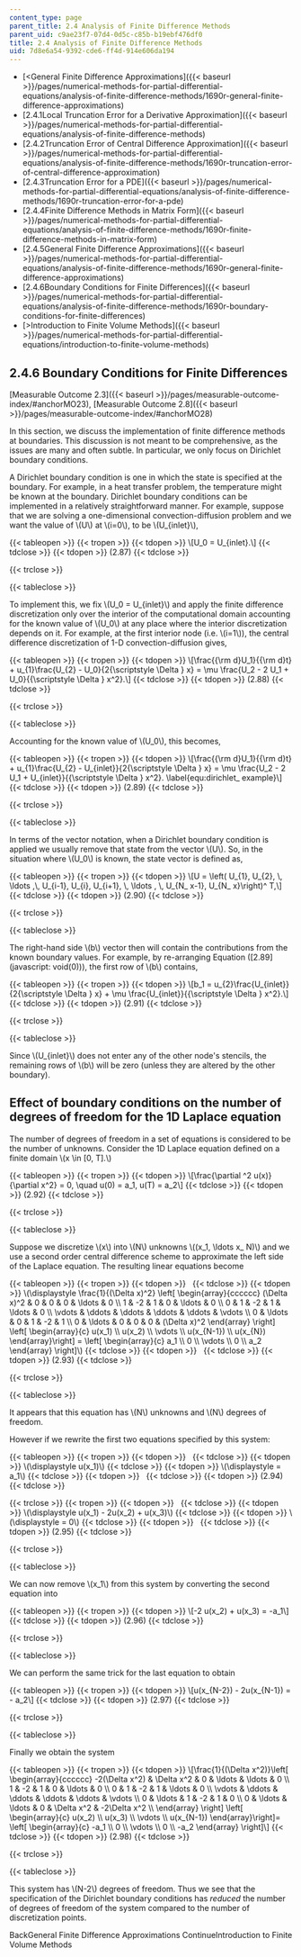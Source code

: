 ```yaml
---
content_type: page
parent_title: 2.4 Analysis of Finite Difference Methods
parent_uid: c9ae23f7-07d4-0d5c-c85b-b19ebf476df0
title: 2.4 Analysis of Finite Difference Methods
uid: 7d8e6a54-9392-cde6-ff4d-914e606da194
---
```


*   [<General Finite Difference Approximations]({{< baseurl >}}/pages/numerical-methods-for-partial-differential-equations/analysis-of-finite-difference-methods/1690r-general-finite-difference-approximations)
*   [2.4.1Local Truncation Error for a Derivative Approximation]({{< baseurl >}}/pages/numerical-methods-for-partial-differential-equations/analysis-of-finite-difference-methods)
*   [2.4.2Truncation Error of Central Difference Approximation]({{< baseurl >}}/pages/numerical-methods-for-partial-differential-equations/analysis-of-finite-difference-methods/1690r-truncation-error-of-central-difference-approximation)
*   [2.4.3Truncation Error for a PDE]({{< baseurl >}}/pages/numerical-methods-for-partial-differential-equations/analysis-of-finite-difference-methods/1690r-truncation-error-for-a-pde)
*   [2.4.4Finite Difference Methods in Matrix Form]({{< baseurl >}}/pages/numerical-methods-for-partial-differential-equations/analysis-of-finite-difference-methods/1690r-finite-difference-methods-in-matrix-form)
*   [2.4.5General Finite Difference Approximations]({{< baseurl >}}/pages/numerical-methods-for-partial-differential-equations/analysis-of-finite-difference-methods/1690r-general-finite-difference-approximations)
*   [2.4.6Boundary Conditions for Finite Differences]({{< baseurl >}}/pages/numerical-methods-for-partial-differential-equations/analysis-of-finite-difference-methods/1690r-boundary-conditions-for-finite-differences)
*   [\>Introduction to Finite Volume Methods]({{< baseurl >}}/pages/numerical-methods-for-partial-differential-equations/introduction-to-finite-volume-methods)

2.4.6 Boundary Conditions for Finite Differences
------------------------------------------------

[Measurable Outcome 2.3]({{< baseurl >}}/pages/measurable-outcome-index/#anchorMO23), [Measurable Outcome 2.8]({{< baseurl >}}/pages/measurable-outcome-index/#anchorMO28)

In this section, we discuss the implementation of finite difference methods at boundaries. This discussion is not meant to be comprehensive, as the issues are many and often subtle. In particular, we only focus on Dirichlet boundary conditions.

A Dirichlet boundary condition is one in which the state is specified at the boundary. For example, in a heat transfer problem, the temperature might be known at the boundary. Dirichlet boundary conditions can be implemented in a relatively straightforward manner. For example, suppose that we are solving a one-dimensional convection-diffusion problem and we want the value of \\(U\\) at \\(i=0\\), to be \\(U\_{inlet}\\),

{{< tableopen >}}
{{< tropen >}}
{{< tdopen >}}
\\\[U\_0 = U\_{inlet}.\\\]
{{< tdclose >}}
{{< tdopen >}}
(2.87)
{{< tdclose >}}

{{< trclose >}}

{{< tableclose >}}

To implement this, we fix \\(U\_0 = U\_{inlet}\\) and apply the finite difference discretization only over the interior of the computational domain accounting for the known value of \\(U\_0\\) at any place where the interior discretization depends on it. For example, at the first interior node (i.e. \\(i=1\\)), the central difference discretization of 1-D convection-diffusion gives,

{{< tableopen >}}
{{< tropen >}}
{{< tdopen >}}
\\\[\\frac{{\\rm d}U\_1}{{\\rm d}t} + u\_{1}\\frac{U\_{2} - U\_0}{2{\\scriptstyle \\Delta } x} = \\mu \\frac{U\_2 - 2 U\_1 + U\_0}{{\\scriptstyle \\Delta } x^2}.\\\]
{{< tdclose >}}
{{< tdopen >}}
(2.88)
{{< tdclose >}}

{{< trclose >}}

{{< tableclose >}}

Accounting for the known value of \\(U\_0\\), this becomes,

{{< tableopen >}}
{{< tropen >}}
{{< tdopen >}}
\\\[\\frac{{\\rm d}U\_1}{{\\rm d}t} + u\_{1}\\frac{U\_{2} - U\_{inlet}}{2{\\scriptstyle \\Delta } x} = \\mu \\frac{U\_2 - 2 U\_1 + U\_{inlet}}{{\\scriptstyle \\Delta } x^2}. \\label{equ:dirichlet\_ example}\\\]
{{< tdclose >}}
{{< tdopen >}}
(2.89)
{{< tdclose >}}

{{< trclose >}}

{{< tableclose >}}

In terms of the vector notation, when a Dirichlet boundary condition is applied we usually remove that state from the vector \\(U\\). So, in the situation where \\(U\_0\\) is known, the state vector is defined as,

{{< tableopen >}}
{{< tropen >}}
{{< tdopen >}}
\\\[U = \\left( U\_{1}, U\_{2}, \\, \\ldots ,\\, U\_{i-1}, U\_{i}, U\_{i+1}, \\, \\ldots , \\, U\_{N\_ x-1}, U\_{N\_ x}\\right)^ T,\\\]
{{< tdclose >}}
{{< tdopen >}}
(2.90)
{{< tdclose >}}

{{< trclose >}}

{{< tableclose >}}

The right-hand side \\(b\\) vector then will contain the contributions from the known boundary values. For example, by re-arranging Equation ([2.89](javascript: void(0))), the first row of \\(b\\) contains,

{{< tableopen >}}
{{< tropen >}}
{{< tdopen >}}
\\\[b\_1 = u\_{2}\\frac{U\_{inlet}}{2{\\scriptstyle \\Delta } x} + \\mu \\frac{U\_{inlet}}{{\\scriptstyle \\Delta } x^2}.\\\]
{{< tdclose >}}
{{< tdopen >}}
(2.91)
{{< tdclose >}}

{{< trclose >}}

{{< tableclose >}}

Since \\(U\_{inlet}\\) does not enter any of the other node's stencils, the remaining rows of \\(b\\) will be zero (unless they are altered by the other boundary).

Effect of boundary conditions on the number of degrees of freedom for the 1D Laplace equation
---------------------------------------------------------------------------------------------

The number of degrees of freedom in a set of equations is considered to be the number of unknowns. Consider the 1D Laplace equation defined on a finite domain \\(x \\in \[0, T\].\\)

{{< tableopen >}}
{{< tropen >}}
{{< tdopen >}}
\\\[\\frac{\\partial ^2 u(x)}{\\partial x^2} = 0, \\quad u(0) = a\_1, u(T) = a\_2\\\]
{{< tdclose >}}
{{< tdopen >}}
(2.92)
{{< tdclose >}}

{{< trclose >}}

{{< tableclose >}}

Suppose we discretize \\(x\\) into \\(N\\) unknowns \\((x\_1, \\ldots x\_ N)\\) and we use a second order central difference scheme to approximate the left side of the Laplace equation. The resulting linear equations become

{{< tableopen >}}
{{< tropen >}}
{{< tdopen >}}
 
{{< tdclose >}}
{{< tdopen >}}
\\(\\displaystyle \\frac{1}{(\\Delta x)^2} \\left\[ \\begin{array}{cccccc} (\\Delta x)^2 & 0 & 0 & 0 & \\ldots & 0 \\\\ 1 & -2 & 1 & 0 & \\ldots & 0 \\\\ 0 & 1 & -2 & 1 & \\ldots & 0 \\\\ \\vdots & \\ddots & \\ddots & \\ddots & \\ddots & \\vdots \\\\ 0 & \\ldots & 0 & 1 & -2 & 1 \\\\ 0 & \\ldots & 0 & 0 & 0 & (\\Delta x)^2 \\end{array} \\right\] \\left\[ \\begin{array}{c} u(x\_1) \\\\ u(x\_2) \\\\ \\vdots \\\\ u(x\_{N-1}) \\\\ u(x\_{N}) \\end{array}\\right\] = \\left\[ \\begin{array}{c} a\_1 \\\\ 0 \\\\ \\vdots \\\\ 0 \\\\ a\_2 \\end{array} \\right\]\\)
{{< tdclose >}}
{{< tdopen >}}
 
{{< tdclose >}}
{{< tdopen >}}
(2.93)
{{< tdclose >}}

{{< trclose >}}

{{< tableclose >}}

It appears that this equation has \\(N\\) unknowns and \\(N\\) degrees of freedom.

However if we rewrite the first two equations specified by this system:

{{< tableopen >}}
{{< tropen >}}
{{< tdopen >}}
 
{{< tdclose >}}
{{< tdopen >}}
\\(\\displaystyle u(x\_1)\\)
{{< tdclose >}}
{{< tdopen >}}
\\(\\displaystyle = a\_1\\)
{{< tdclose >}}
{{< tdopen >}}
 
{{< tdclose >}}
{{< tdopen >}}
(2.94)
{{< tdclose >}}

{{< trclose >}}
{{< tropen >}}
{{< tdopen >}}
 
{{< tdclose >}}
{{< tdopen >}}
\\(\\displaystyle u(x\_1) - 2u(x\_2) + u(x\_3)\\)
{{< tdclose >}}
{{< tdopen >}}
\\(\\displaystyle = 0\\)
{{< tdclose >}}
{{< tdopen >}}
 
{{< tdclose >}}
{{< tdopen >}}
(2.95)
{{< tdclose >}}

{{< trclose >}}

{{< tableclose >}}

We can now remove \\(x\_1\\) from this system by converting the second equation into

{{< tableopen >}}
{{< tropen >}}
{{< tdopen >}}
\\\[-2 u(x\_2) + u(x\_3) = -a\_1\\\]
{{< tdclose >}}
{{< tdopen >}}
(2.96)
{{< tdclose >}}

{{< trclose >}}

{{< tableclose >}}

We can perform the same trick for the last equation to obtain

{{< tableopen >}}
{{< tropen >}}
{{< tdopen >}}
\\\[u(x\_{N-2}) - 2u(x\_{N-1}) = - a\_2\\\]
{{< tdclose >}}
{{< tdopen >}}
(2.97)
{{< tdclose >}}

{{< trclose >}}

{{< tableclose >}}

Finally we obtain the system

{{< tableopen >}}
{{< tropen >}}
{{< tdopen >}}
\\\[\\frac{1}{(\\Delta x^2)}\\left\[ \\begin{array}{cccccc} -2(\\Delta x^2) & \\Delta x^2 & 0 & \\ldots & \\ldots & 0 \\\\ 1 & -2 & 1 & 0 & \\ldots & 0 \\\\ 0 & 1 & -2 & 1 & \\ldots & 0 \\\\ \\vdots & \\ddots & \\ddots & \\ddots & \\ddots & \\vdots \\\\ 0 & \\ldots & 1 & -2 & 1 & 0 \\\\ 0 & \\ldots & \\ldots & 0 & \\Delta x^2 & -2\\Delta x^2 \\\\ \\end{array} \\right\] \\left\[ \\begin{array}{c} u(x\_2) \\\\ u(x\_3) \\\\ \\vdots \\\\ u(x\_{N-1}) \\end{array}\\right\]= \\left\[ \\begin{array}{c} -a\_1 \\\\ 0 \\\\ \\vdots \\\\ 0 \\\\ -a\_2 \\end{array} \\right\]\\\]
{{< tdclose >}}
{{< tdopen >}}
(2.98)
{{< tdclose >}}

{{< trclose >}}

{{< tableclose >}}

This system has \\(N-2\\) degrees of freedom. Thus we see that the specification of the Dirichlet boundary conditions has _reduced_ the number of degrees of freedom of the system compared to the number of discretization points.

BackGeneral Finite Difference Approximations ContinueIntroduction to Finite Volume Methods